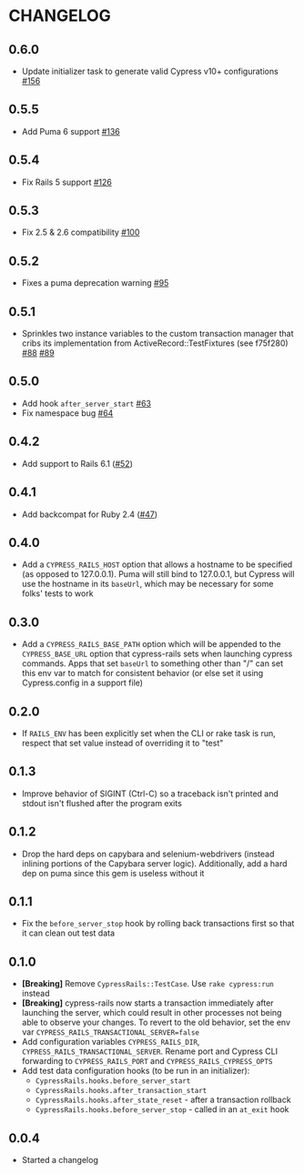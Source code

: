 # CHANGELOG

## 0.6.0

* Update initializer task to generate valid Cypress v10+ configurations
  [#156](https://github.com/testdouble/cypress-rails/pull/156)

## 0.5.5

* Add Puma 6 support
  [#136](https://github.com/testdouble/cypress-rails/pull/136)

## 0.5.4

* Fix Rails 5 support
  [#126](https://github.com/testdouble/cypress-rails/pull/126)

## 0.5.3

* Fix 2.5 & 2.6 compatibility
  [#100](https://github.com/testdouble/cypress-rails/issues/100)

## 0.5.2

* Fixes a puma deprecation warning
  [#95](https://github.com/testdouble/cypress-rails/pull/95)

## 0.5.1

* Sprinkles two instance variables to the custom transaction manager that cribs
  its implementation from ActiveRecord::TestFixtures (see f75f280)
  [#88](https://github.com/testdouble/cypress-rails/issues/88)
  [#89](https://github.com/testdouble/cypress-rails/pull/89)

## 0.5.0

* Add hook `after_server_start`
  [#63](https://github.com/testdouble/cypress-rails/pull/63)
* Fix namespace bug
  [#64](https://github.com/testdouble/cypress-rails/pull/64)

## 0.4.2

* Add support to Rails 6.1 ([#52](https://github.com/testdouble/cypress-rails/issue/52))

## 0.4.1

* Add backcompat for Ruby 2.4
  ([#47](https://github.com/testdouble/cypress-rails/pull/47))

## 0.4.0

* Add a `CYPRESS_RAILS_HOST` option that allows a hostname to be specified (as
opposed to 127.0.0.1). Puma will still bind to 127.0.0.1, but Cypress will use
the hostname in its `baseUrl`, which may be necessary for some folks' tests to
work

## 0.3.0

* Add a `CYPRESS_RAILS_BASE_PATH` option which will be appended to the
  `CYPRESS_BASE_URL` option that cypress-rails sets when launching cypress
  commands. Apps that set `baseUrl` to something other than "/" can set this env
  var to match for consistent behavior (or else set it using Cypress.config in a
  support file)

## 0.2.0

* If `RAILS_ENV` has been explicitly set when the CLI or rake task is run,
respect that set value instead of overriding it to "test"

## 0.1.3

* Improve behavior of SIGINT (Ctrl-C) so a traceback isn't printed and stdout
  isn't flushed after the program exits

## 0.1.2

* Drop the hard deps on capybara and selenium-webdrivers (instead inlining
  portions of the Capybara server logic). Additionally, add a hard dep on puma
  since this gem is useless without it

## 0.1.1

* Fix the `before_server_stop` hook by rolling back transactions first so that
  it can clean out test data

## 0.1.0

* **[Breaking]** Remove `CypressRails::TestCase`. Use `rake cypress:run` instead
* **[Breaking]** cypress-rails now starts a transaction immediately after
  launching the server, which could result in other processes not being able
  to observe your changes. To revert to the old behavior, set the env var
  `CYPRESS_RAILS_TRANSACTIONAL_SERVER=false`
* Add configuration variables `CYPRESS_RAILS_DIR`,
  `CYPRESS_RAILS_TRANSACTIONAL_SERVER`. Rename port and Cypress CLI forwarding
  to `CYPRESS_RAILS_PORT` and `CYPRESS_RAILS_CYPRESS_OPTS`
* Add test data configuration hooks (to be run in an initializer):
  * `CypressRails.hooks.before_server_start`
  * `CypressRails.hooks.after_transaction_start`
  * `CypressRails.hooks.after_state_reset` - after a transaction rollback
  * `CypressRails.hooks.before_server_stop` - called in an `at_exit` hook

## 0.0.4

* Started a changelog
